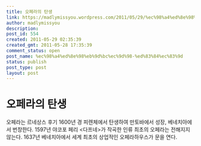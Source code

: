 ```yaml
---
title: 오페라의 탄생
link: https://madlymissyou.wordpress.com/2011/05/29/%ec%98%a4%ed%8e%98%eb%9d%bc%ec%9d%98-%ed%83%84%ec%83%9d/
author: madlymissyou
description: 
post_id: 554
created: 2011-05-29 02:35:39
created_gmt: 2011-05-28 17:35:39
comment_status: open
post_name: %ec%98%a4%ed%8e%98%eb%9d%bc%ec%9d%98-%ed%83%84%ec%83%9d
status: publish
post_type: post
layout: post
---
```


# 오페라의 탄생

오페라는 르네상스 후기 1600년 경 피렌체에서 탄생하여 만토바에서 성장, 베네치아에서 번창한다. 1597년 야코포 페리 <다프네>가 작곡한 인류 최초의 오페라는 전해지지 않는다. 1637년 베네치아에서 세계 최초의 상업적인 오페라하우스가 문을 연다.